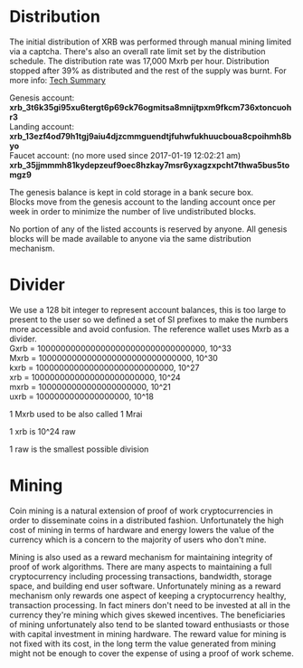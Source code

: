 # Distribution
The initial distribution of XRB was performed through manual mining limited via a captcha.  There's also an overall rate limit set by the distribution schedule. The distribution rate was 17,000 Mxrb per hour. Distribution stopped after 39% as distributed and the rest of the supply was burnt. For more info: [Tech Summary](https://raiblocks.net/page/summary.php)

Genesis account:  
**xrb_3t6k35gi95xu6tergt6p69ck76ogmitsa8mnijtpxm9fkcm736xtoncuohr3**  
Landing account:  
**xrb_13ezf4od79h1tgj9aiu4djzcmmguendtjfuhwfukhuucboua8cpoihmh8byo**  
Faucet account: (no more used since 2017-01-19 12:02:21 am)  
**xrb_35jjmmmh81kydepzeuf9oec8hzkay7msr6yxagzxpcht7thwa5bus5tomgz9**  

The genesis balance is kept in cold storage in a bank secure box.  
Blocks move from the genesis account to the landing account once per week in order to minimize the number of live undistributed blocks.   

No portion of any of the listed accounts is reserved by anyone.  All genesis blocks will be made available to anyone via the same distribution mechanism.

# Divider  
We use a 128 bit integer to represent account balances, this is too large to present to the user so we defined a set of SI prefixes to make the numbers more accessible and avoid confusion.  The reference wallet uses Mxrb as a divider.  
Gxrb = 1000000000000000000000000000000000, 10^33  
Mxrb = 1000000000000000000000000000000, 10^30  
kxrb = 1000000000000000000000000000, 10^27  
 xrb = 1000000000000000000000000, 10^24  
mxrb = 1000000000000000000000, 10^21  
uxrb = 1000000000000000000, 10^18  

1 Mxrb used to be also called 1 Mrai

1 xrb is 10^24 raw

1 raw is the smallest possible division

# Mining

Coin mining is a natural extension of proof of work cryptocurrencies in order to disseminate coins in a distributed fashion.  Unfortunately the high cost of mining in terms of hardware and energy lowers the value of the currency which is a concern to the majority of users who don't mine.

Mining is also used as a reward mechanism for maintaining integrity of proof of work algorithms.  There are many aspects to maintaining a full cryptocurrency including processing transactions, bandwidth, storage space, and building end user software.  Unfortunately mining as a reward mechanism only rewards one aspect of keeping a cryptocurrency healthy, transaction processing.  In fact miners don't need to be invested at all in the currency they're mining which gives skewed incentives.  The beneficiaries of mining unfortunately also tend to be slanted toward enthusiasts or those with capital investment in mining hardware.  The reward value for mining is not fixed with its cost, in the long term the value generated from mining might not be enough to cover the expense of using a proof of work scheme.  